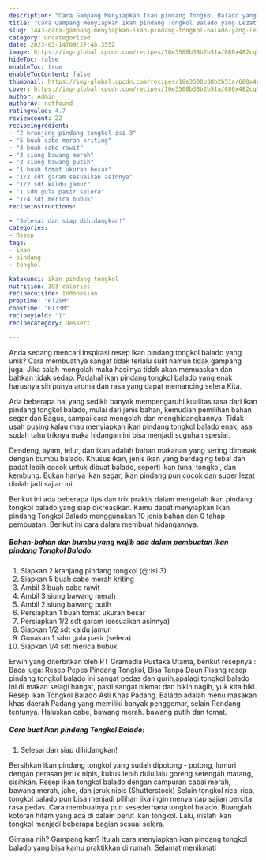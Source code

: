 ```yaml
---
description: "Cara Gampang Menyiapkan Ikan pindang Tongkol Balado yang Lezat"
title: "Cara Gampang Menyiapkan Ikan pindang Tongkol Balado yang Lezat"
slug: 1443-cara-gampang-menyiapkan-ikan-pindang-tongkol-balado-yang-lezat
category: Uncategorized
date: 2023-03-14T09:27:48.355Z
image: https://img-global.cpcdn.com/recipes/10e3500b38b2b51a/680x482cq70/ikan-pindang-tongkol-balado-foto-resep-utama.jpg
hideToc: false
enableToc: true
enableTocContent: false
thumbnail: https://img-global.cpcdn.com/recipes/10e3500b38b2b51a/680x482cq70/ikan-pindang-tongkol-balado-foto-resep-utama.jpg
cover: https://img-global.cpcdn.com/recipes/10e3500b38b2b51a/680x482cq70/ikan-pindang-tongkol-balado-foto-resep-utama.jpg
author: Admin
authorAv: notfound
ratingvalue: 4.7
reviewcount: 22
recipeingredient:
- "2 kranjang pindang tongkol isi 3"
- "5 buah cabe merah kriting"
- "3 buah cabe rawit"
- "3 siung bawang merah"
- "2 siung bawang putih"
- "1 buah tomat ukuran besar"
- "1/2 sdt garam sesuaikan asinnya"
- "1/2 sdt kaldu jamur"
- "1 sdm gula pasir selera"
- "1/4 sdt merica bubuk"
recipeinstructions:

- "Selesai dan siap dihidangkan!"
categories:
- Resep
tags:
- ikan
- pindang
- tongkol

katakunci: ikan pindang tongkol 
nutrition: 193 calories
recipecuisine: Indonesian
preptime: "PT25M"
cooktime: "PT33M"
recipeyield: "1"
recipecategory: Dessert

---
```





Anda sedang mencari inspirasi resep ikan pindang tongkol balado yang unik? Cara membuatnya sangat tidak terlalu sulit namun tidak gampang juga. Jika salah mengolah maka hasilnya tidak akan memuaskan dan bahkan tidak sedap. Padahal ikan pindang tongkol balado yang enak harusnya sih punya aroma dan rasa yang dapat memancing selera Kita.





Ada beberapa hal yang sedikit banyak mempengaruhi kualitas rasa dari ikan pindang tongkol balado, mulai dari jenis bahan, kemudian pemilihan bahan segar dan Bagus, sampai cara mengolah dan menghidangkannya. Tidak usah pusing kalau mau menyiapkan ikan pindang tongkol balado enak,      asal sudah tahu triknya maka hidangan ini bisa menjadi suguhan spesial.














Dendeng, ayam, telur, dan ikan adalah bahan makanan yang sering dimasak dengan bumbu balado. Khusus ikan, jenis ikan yang berdaging tebal dan padat lebih cocok untuk dibuat balado, seperti ikan tuna, tongkol, dan kembung. Bukan hanya ikan segar, ikan pindang pun cocok dan super lezat diolah jadi sajian ini.






Berikut ini ada beberapa tips dan trik praktis dalam mengolah ikan pindang tongkol balado yang siap dikreasikan. Kamu dapat menyiapkan Ikan pindang Tongkol Balado menggunakan 10 jenis bahan dan 0 tahap pembuatan. Berikut ini cara dalam membuat hidangannya.

<!--inarticleads1-->

##### Bahan-bahan dan bumbu yang wajib ada dalam pembuatan Ikan pindang Tongkol Balado:

1. Siapkan 2 kranjang pindang tongkol (@:isi 3)
1. Siapkan 5 buah cabe merah kriting
1. Ambil 3 buah cabe rawit
1. Ambil 3 siung bawang merah
1. Ambil 2 siung bawang putih
1. Persiapkan 1 buah tomat ukuran besar
1. Persiapkan 1/2 sdt garam (sesuaikan asinnya)
1. Siapkan 1/2 sdt kaldu jamur
1. Gunakan 1 sdm gula pasir (selera)
1. Siapkan 1/4 sdt merica bubuk


Erwin yang diterbitkan oleh PT Gramedia Pustaka Utama, berikut resepnya : Baca juga: Resep Pepes Pindang Tongkol, Bisa Tanpa Daun Pisang resep pindang tongkol balado ini sangat pedas dan gurih,apalagi tongkol balado ini di makan selagi hangat, pasti sangat nikmat dan bikin nagih, yuk kita biki. Resep Ikan Tongkol Balado Asli Khas Padang. Balado adalah menu masakan khas daerah Padang yang memiliki banyak penggemar, selain Rendang tentunya. Haluskan cabe, bawang merah. bawang putih dan tomat. 

<!--inarticleads2-->

##### Cara buat Ikan pindang Tongkol Balado:


1. Selesai dan siap dihidangkan!

Bersihkan ikan pindang tongkol yang sudah dipotong - potong, lumuri dengan perasan jeruk nipis, kukus lebih dulu lalu goreng setengah matang, sisihkan. Resep ikan tongkol balado dengan campuran cabai merah, bawang merah, jahe, dan jeruk nipis (Shutterstock) Selain tongkol rica-rica, tongkol balado pun bisa menjadi pilihan jika ingin menyantap sajian bercita rasa pedas. Cara membuatnya pun sesederhana tongkol balado. Buanglah kotoran hitam yang ada di dalam perut ikan tongkol. Lalu, irislah ikan tongkol menjadi beberapa bagian sesuai selera. 

Gimana nih? Gampang kan? Itulah cara menyiapkan ikan pindang tongkol balado yang bisa kamu praktikkan di rumah. Selamat menikmati
